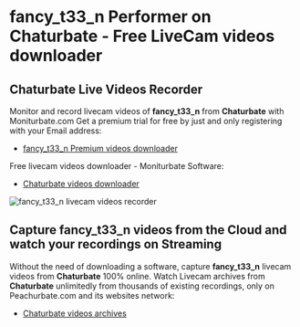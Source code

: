 # fancy_t33_n Performer on Chaturbate - Free LiveCam videos downloader

## Chaturbate Live Videos Recorder

Monitor and record livecam videos of **fancy_t33_n** from **Chaturbate** with Moniturbate.com
Get a premium trial for free by just and only registering with your Email address:
* [fancy_t33_n Premium videos downloader](https://moniturbate.com/request-demo-licence-key.html)

Free livecam videos downloader - Moniturbate Software:
* [Chaturbate videos downloader](https://moniturbate.com/moniturbate-download-software.html)

![fancy_t33_n livecam videos recorder](https://peachurnet.com/templates/moniturbate-software.png)


## Capture fancy_t33_n videos from the Cloud and watch your recordings on Streaming

Without the need of downloading a software, capture **fancy_t33_n** livecam videos from **Chaturbate** 100% online.
Watch Livecam archives from **Chaturbate** unlimitedly from thousands of existing recordings, only on Peachurbate.com and its websites network:
* [Chaturbate videos archives](https://peachurnet.com/)